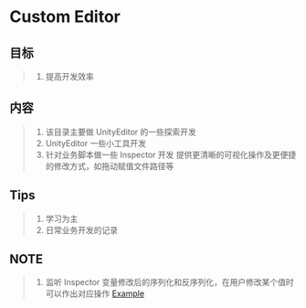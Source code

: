 # Custom Editor

## 目标

> 1. 提高开发效率

## 内容

> 1. 该目录主要做 UnityEditor 的一些探索开发
> 2. UnityEditor 一些小工具开发
> 3. 针对业务脚本做一些 Inspector 开发 提供更清晰的可视化操作及更便捷的修改方式，如拖动赋值文件路径等

## Tips

> 1. 学习为主
> 2. 日常业务开发的记录

## NOTE

> 1. 监听 Inspector 变量修改后的序列化和反序列化，在用户修改某个值时可以作出对应操作 [Example]

[Example]: ../GameComponent/UI/LoopShineEffect.cs

